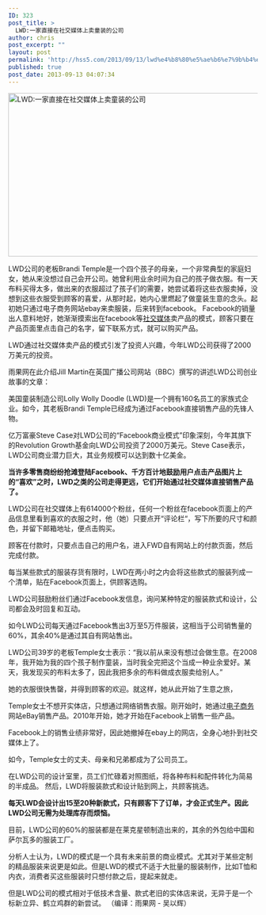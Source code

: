 ```yaml
---
ID: 323
post_title: >
  LWD:一家直接在社交媒体上卖童装的公司
author: chris
post_excerpt: ""
layout: post
permalink: 'http://hss5.com/2013/09/13/lwd%e4%b8%80%e5%ae%b6%e7%9b%b4%e6%8e%a5%e5%9c%a8%e7%a4%be%e4%ba%a4%e5%aa%92%e4%bd%93%e4%b8%8a%e5%8d%96%e7%ab%a5%e8%a3%85%e7%9a%84%e5%85%ac%e5%8f%b8/'
published: true
post_date: 2013-09-13 04:07:34
---
```

<p><img title="LWD:一家直接在社交媒体上卖童装的公司" alt="LWD:一家直接在社交媒体上卖童装的公司" src="http://pic.cifnews.com/upload/201309/06/201309061623549218.jpg" width="640" height="330"> <p>LWD公司的老板Brandi Temple是一个四个孩子的母亲，一个非常典型的家庭妇女，她从来没想过自己会开公司。她曾利用业余时间为自己的孩子做衣服。有一天布料买得太多，做出来的衣服超过了孩子们的需要，她尝试着将这些衣服卖掉，没想到这些衣服受到顾客的喜爱，从那时起，她内心里燃起了做童装生意的念头。起初她只通过电子商务网站ebay来卖服装，后来转到facebook。 Facebook的销量出人意料地好，她渐渐摸索出在facebook等<a href="http://www.cifnews.com/Article/4473">社交媒体</a>卖产品的模式，顾客只要在产品页面里点击自己的名字，留下联系方式，就可以购买产品。  <p>LWD通过社交媒体卖产品的模式引发了投资人兴趣，今年LWD公司获得了2000万美元的投资。  <p>雨果网在此介绍Jill Martin在英国广播公司网站（BBC）撰写的讲述LWD公司创业故事的文章：  <p>美国童装制造公司Lolly Wolly Doodle (LWD)是一个拥有160名员工的家族式企业。如今，其老板Brandi Temple已经成为通过Facebook直接销售产品的先锋人物。  <p>亿万富豪Steve Case对LWD公司的“Facebook商业模式”印象深刻，今年其旗下的Revolution Growth基金向LWD公司投资了2000万美元。Steve Case表示，LWD公司商业潜力巨大，其业务规模可以达到数十亿美金。  <p><strong>当许多零售商纷纷抢滩登陆Facebook、千方百计地鼓励用户点击产品图片上的“喜欢”之时，LWD之类的公司走得更远，它们开始通过社交媒体直接销售产品了。</strong> <p>LWD公司在社交媒体上有614000个粉丝，任何一个粉丝在facebook页面上的产品信息里看到喜欢的衣服之时，他（她）只要点开“评论栏“，写下所要的尺寸和颜色，并留下邮箱地址，便点击购买。  <p>顾客在付款时，只要点击自己的用户名，进入FWD自有网站上的付款页面，然后完成付款。  <p>每当某些款式的服装存货有限时，LWD在两小时之内会将这些款式的服装列成一个清单，贴在Facebook页面上，供顾客选购。  <p>LWD公司鼓励粉丝们通过Facebook发信息，询问某种特定的服装款式和设计，公司都会及时回复和互动。  <p>如今LWD公司每天通过Facebook售出3万至5万件服装，这相当于公司销售量的60%，其余40%是通过其自有网站售出。  <p>LWD公司39岁的老板Temple女士表示：“我以前从来没有想过会做生意。在2008年，我开始为我的四个孩子制作童装，当时我全完把这个当成一种业余爱好。某天，我发现买的布料太多了，因此我把多余的布料做成衣服卖给别人。”  <p>她的衣服很快售罄，并得到顾客的欢迎。就这样，她从此开始了生意之旅，  <p>Temple女士不想开实体店，只想通过网络销售衣服。刚开始时，她通过<a href="http://www.cifnews.com/Article/4401">电子商务</a>网站eBay销售产品。2010年开始，她才开始在Facebook上销售一些产品。  <p>Facebook上的销售业绩非常好，因此她撤掉在ebay上的网店，全身心地扑到社交媒体上了。  <p>如今，Temple女士的丈夫、母亲和兄弟都成为了公司员工。  <p>在LWD公司的设计室里，员工们忙碌着对照图纸，将各种布料和配件转化为简易的半成品。 然后，LWD将服装款式和设计贴到网上，共顾客挑选。  <p><strong>每天LWD会设计出15至20种新款式，只有顾客下了订单，才会正式生产。因此LWD公司无需为处理库存而烦恼。</strong> <p>目前，LWD公司的60%的服装都是在莱克星顿制造出来的，其余的外包给中国和萨尔瓦多的服装工厂。  <p>分析人士认为，LWD的模式是一个具有未来前景的商业模式。尤其对于某些定制的精品服装来说更是如此。但是LWD的模式不适于大批量的服装制作，比如T恤和内衣，消费者买这些服装时只想付款之后，提起来就走。  <p>但是LWD公司的模式相对于低技术含量、款式老旧的实体店来说，无异于是一个标新立异、鹤立鸡群的新尝试。 （编译：雨果网 - 吴以辉）